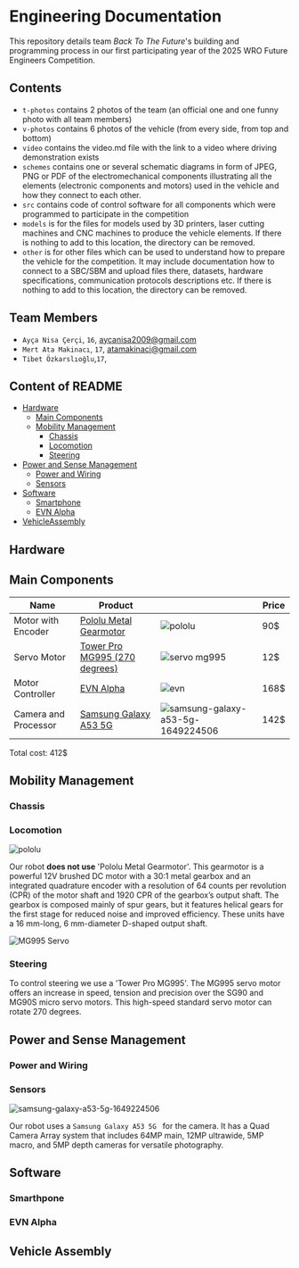 Engineering Documentation
===
This repository details team *Back To The Future*'s building and programming process in our first participating year of the 2025 WRO Future Engineers Competition.

## Contents

* `t-photos` contains 2 photos of the team (an official one and one funny photo with all team members)
* `v-photos` contains 6 photos of the vehicle (from every side, from top and bottom)
* `video` contains the video.md file with the link to a video where driving demonstration exists
* `schemes` contains one or several schematic diagrams in form of JPEG, PNG or PDF of the electromechanical components illustrating all the elements (electronic components and motors) used in the vehicle and how they connect to each other.
* `src` contains code of control software for all components which were programmed to participate in the competition
* `models` is for the files for models used by 3D printers, laser cutting machines and CNC machines to produce the vehicle elements. If there is nothing to add to this location, the directory can be removed.
* `other` is for other files which can be used to understand how to prepare the vehicle for the competition. It may include documentation how to connect to a SBC/SBM and upload files there, datasets, hardware specifications, communication protocols descriptions etc. If there is nothing to add to this location, the directory can be removed.
  
## Team Members
* `Ayça Nisa Çerçi`, `16`, aycanisa2009@gmail.com
* `Mert Ata Makinacı`, `17`, atamakinaci@gmail.com
* `Tibet Özkarslıoğlu`,`17`, <!-- Tibonun mail -->


## Content of README
- [Hardware](#hardware)
  - [Main Components](#main-components)
  - [Mobility Management](#mobility-management)
    - [Chassis](#chassis)
    - [Locomotion](#locomotion)
    - [Steering](#steering)
- [Power and Sense Management](#power-and-sense-management)
    - [Power and Wiring](#power-and-wiring)
    - [Sensors](#sensors)
- [Software](#software)
  - [Smartphone](#smartphone)
  - [EVN Alpha](#evn-alpha)
- [VehicleAssembly](vehicle-assembly)

## Hardware      
## Main Components
|         Name         | Product |  | Price |
|----------------------|---------|--|---------------|
|Motor with Encoder|[Pololu Metal Gearmotor](https://www.pololu.com/product/4752)|![pololu](https://github.com/user-attachments/assets/db46a09a-2283-45f6-b2ed-86b1f961ca40)|90$| 
|Servo Motor|[Tower Pro MG995 (270 degrees)](https://www.ebay.com/itm/192002483556)|![servo mg995](https://github.com/user-attachments/assets/775db116-2eb7-49bd-b430-ee684dd2f643)|12$|(https://github.com/user-attachments/assets/24153173-324e-47f3-af15-a5b4c12d5f1b)|
|Motor Controller|[EVN Alpha](https://coresg.tech/product/evn-alpha/)|![evn](https://github.com/user-attachments/assets/ea11b87a-3cdb-4b34-91df-56fa9f72e148)|168$|
|Camera and Processor|[Samsung Galaxy A53 5G](https://www.amazon.com/SAMSUNG-Smartphone-Unlocked-Android-Battery/dp/B09XP9FX25?th=1)|![samsung-galaxy-a53-5g-1649224506](https://github.com/user-attachments/assets/bb0c2284-e31f-4d1e-9894-2a4d427404f4)|142$|

Total cost:          412$

## Mobility Management

### Chassis


### Locomotion
 ![pololu](https://github.com/user-attachments/assets/98ad7a46-8e2f-4e3d-b88e-eaa1144e8000)

 Our robot **does not use** 'Pololu Metal Gearmotor'. This gearmotor is a powerful 12V brushed DC motor with a 30:1 metal gearbox and an integrated quadrature encoder with a resolution of 64 counts per revolution (CPR) of the motor shaft and 1920 CPR of the gearbox’s output shaft. The gearbox is composed mainly of spur gears, but it features helical gears for the first stage for reduced noise and improved efficiency. These units have a 16 mm-long, 6 mm-diameter D-shaped output shaft.
 
 ![MG995 Servo](https://github.com/user-attachments/assets/b2d15c89-af1f-4998-85a2-f57b6c1cd723)

### Steering
 To control steering we use a 'Tower Pro MG995'. The MG995 servo motor offers an increase in speed, tension and precision over the SG90 and MG90S micro servo motors. This high-speed standard servo motor can rotate 270 degrees.


## Power and Sense Management
### Power and Wiring
### Sensors
 ![samsung-galaxy-a53-5g-1649224506](https://github.com/user-attachments/assets/c52c331c-2ae9-4525-b641-e5fa8973589e)

Our robot uses a `Samsung Galaxy A53 5G ` for the camera. It has a Quad Camera Array system that includes 64MP main, 12MP ultrawide, 5MP macro, and 5MP depth cameras for versatile photography.

## Software

### Smarthpone
### EVN Alpha

## Vehicle Assembly  

